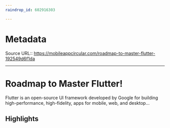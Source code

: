 ```yaml
---
raindrop_id: 602916303

---
```


# Metadata
Source URL:: https://mobileappcircular.com/roadmap-to-master-flutter-192549d6f1da


---
# Roadmap to Master Flutter!

Flutter is an open-source UI framework developed by Google for building high-performance, high-fidelity, apps for mobile, web, and desktop…

## Highlights
